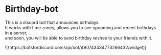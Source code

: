 # Birthday-bot
<p>
This is a discord bot that announces birthdays.<br />
It works with time zones, allows you to see upcoming and recent birthdays in a server, <br />
and soon, you will be able to send birthday wishes to your friends with it.
</p>
![(https://botsfordiscord.com/api/bot/490743434773266432/widget)]
